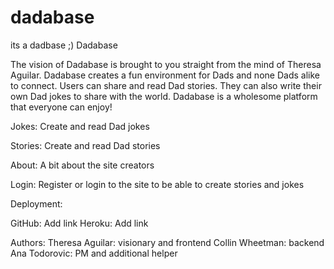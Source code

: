 # dadabase
its a dadbase ;)
Dadabase

The vision of Dadabase is brought to you straight from the mind of Theresa Aguilar. Dadabase creates a fun environment for Dads and none Dads alike to connect. Users can share and read Dad stories. They can also write their own Dad jokes to share with the world. Dadabase is a wholesome platform that everyone can enjoy!

Jokes: Create and read Dad jokes

Stories: Create and read Dad stories

About: A bit about the site creators

Login: Register or login to the site to be able to create stories and jokes

Deployment:

GitHub: Add link
Heroku: Add link

Authors:
Theresa Aguilar: visionary and frontend
Collin Wheetman: backend
Ana Todorovic: PM and additional helper
